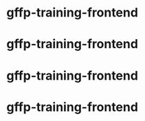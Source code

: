# gffp-training-frontend
# gffp-training-frontend
# gffp-training-frontend
# gffp-training-frontend
